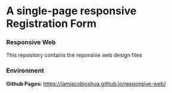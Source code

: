 # A single-page responsive Registration Form

### Responsive Web
This repository contains the reponsive web design files

### Environment
**Github Pages:** https://iamjacobjoshua.github.io/responsive-web/

